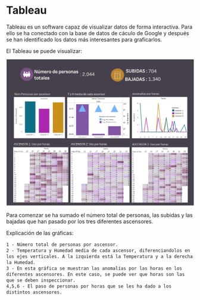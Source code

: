 # Tableau

Tableau es un software capaz de visualizar datos de forma interactiva. Para ello se ha conectado con la base de datos de cáculo de Google y después se han identificado los datos más interesantes para graficarlos. 

El Tableau se puede visualizar:

![alt text](TABLEAU.PNG)

Para comenzar se ha sumado el número total de personas, las subidas y las bajadas que han pasado por los tres diferentes ascensores.

Explicación de las gráficas:

    1 - Número total de personas por ascensor. 
    2 - Temperatura y Humedad media de cada ascensor, diferenciandolos en los ejes verticales. A la izquierda está la Temperatura y a la derecha la Humedad.
    3 - En esta gráfica se muestran las anomalías por las horas en los diferentes ascensores. En este caso, se puede ver que horas son las que se deben inspeccionar.
    4,5,6 - El paso de personas por horas que se les ha dado a los distintos ascensores. 
